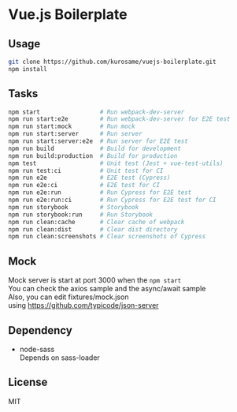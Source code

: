 # Vue.js Boilerplate

## Usage

```sh
git clone https://github.com/kurosame/vuejs-boilerplate.git
npm install
```

## Tasks

```sh
npm start                 # Run webpack-dev-server
npm run start:e2e         # Run webpack-dev-server for E2E test
npm run start:mock        # Run mock
npm run start:server      # Run server
npm run start:server:e2e  # Run server for E2E test
npm run build             # Build for development
npm run build:production  # Build for production
npm test                  # Unit test (Jest + vue-test-utils)
npm run test:ci           # Unit test for CI
npm run e2e               # E2E test (Cypress)
npm run e2e:ci            # E2E test for CI
npm run e2e:run           # Run Cypress for E2E test
npm run e2e:run:ci        # Run Cypress for E2E test for CI
npm run storybook         # Storybook
npm run storybook:run     # Run Storybook
npm run clean:cache       # Clear cache of webpack
npm run clean:dist        # Clear dist directory
npm run clean:screenshots # Clear screenshots of Cypress
```

## Mock

Mock server is start at port 3000 when the `npm start`\
You can check the axios sample and the async/await sample\
Also, you can edit fixtures/mock.json\
using https://github.com/typicode/json-server

## Dependency

- node-sass  
  Depends on sass-loader

## License

MIT
